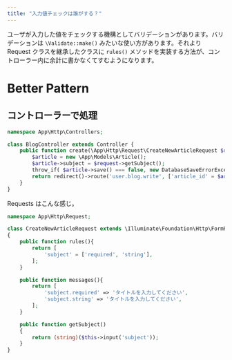 ```yaml
---
title: "入力値チェックは誰がする？"
---
```


ユーザが入力した値をチェックする機構としてバリデーションがあります。バリデーションは `\Validate::make()` みたいな使い方があります。それより Request クラスを継承したクラスに `rules()` メソッドを実装する方法が、コントローラー内に余計に書かなくてすむようになります。

# Better Pattern

## コントローラーで処理

```php
namespace App\Http\Controllers;

class BlogController extends Controller {
	public function create(\App\Http\Request\CreateNewArticleRequest $request){
		$article = new \App\Models\Article();
		$article->subject = $request->getSubject();
		throw_if( $article->save() === false, new DatabaseSaveErrorException($article) );
		return redirect()->route('user.blog.write', ['article_id' = $article]);
	}
}
```

Requests はこんな感じ。

```php
namespace App\Http\Request;

class CreateNewArticleRequest extends \Illuminate\Foundation\Http\FormRequest
{
	public function rules(){
		return [
			'subject' = ['required', 'string'],
		];
	}

	public function messages(){
		return [
			'subject.required' => 'タイトルを入力してください',
			'subject.string' => 'タイトルを入力してください',
		];
	}

	public function getSubject()
	{
		return (string)($this->input('subject'));
	}
}
```
